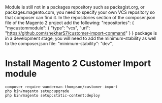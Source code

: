 Module is still not in a packages repository such as packagist.org, or packages.magento.com, you need to specify your own VCS repository so that composer can find it. In the repositories section of the composer.json file of the Magento 2 project add the following:
    "repositories": {
		"mycustommodule": {
      	    "type": "vcs",
      		"url": "https://github.com/shekharS7/customer-import-command"
    		}
 	}
package is in a development stage, you will need to add the minimum-stability as well to the composer.json file:
    "minimum-stability": "dev",


# Install Magento 2 Customer Import module
    composer require wunderman-thompson/customer-import
    php bin/magento setup:upgrade
    php bin/magento setup:static-content:deploy
